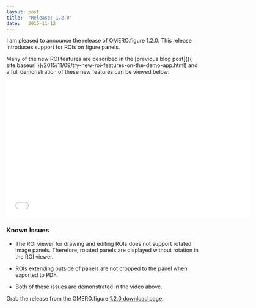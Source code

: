 ```yaml
---
layout: post
title:  "Release: 1.2.0"
date:   2015-11-12
---
```


I am pleased to announce the release of OMERO.figure 1.2.0.
This release introduces support for ROIs on figure panels.

Many of the new ROI features are described in the [previous blog post]({{ site.baseurl }}/2015/11/09/try-new-roi-features-on-the-demo-app.html) and a full demonstration of these new features can be viewed below:

<iframe width="640" height="360" src="//www.youtube.com/embed/0rphBmermAc?rel=0" frameborder="0" allowfullscreen></iframe>

<h3>Known Issues</h3>

 - The ROI viewer for drawing and editing ROIs does not support rotated image panels. Therefore, rotated panels are displayed without rotation in the ROI viewer.

 - ROIs extending outside of panels are not cropped to the panel when exported to PDF.

 - Both of these issues are demonstrated in the video above.


Grab the release from the OMERO.figure [1.2.0 download page](http://downloads.openmicroscopy.org/figure/1.2.0/).


